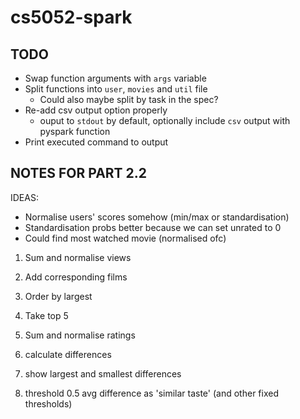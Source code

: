 # cs5052-spark

## TODO

- Swap function arguments with `args` variable
- Split functions into `user`, `movies` and `util` file
  - Could also maybe split by task in the spec?
- Re-add csv output option properly
  - ouput to `stdout` by default, optionally include `csv` output with pyspark function
- Print executed command to output

## NOTES FOR PART 2.2

IDEAS:

- Normalise users' scores somehow (min/max or standardisation)
- Standardisation probs better because we can set unrated to 0
- Could find most watched movie (normalised ofc)

1. Sum and normalise views
2. Add corresponding films
3. Order by largest
4. Take top 5

5. Sum and normalise ratings
6. calculate differences
7. show largest and smallest differences
8. threshold 0.5 avg difference as 'similar taste' (and other fixed thresholds)
